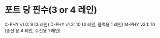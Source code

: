 # 포트 당 핀수(3 or 4 레인)

C-PHY v1.0: 9 (3 레인)
D-PHY v1.2: 10 (4 레인, 클럭용 1 레인)
M-PHY v3.1: 10 (송신 용 4 레인, 수신용 1 레인)